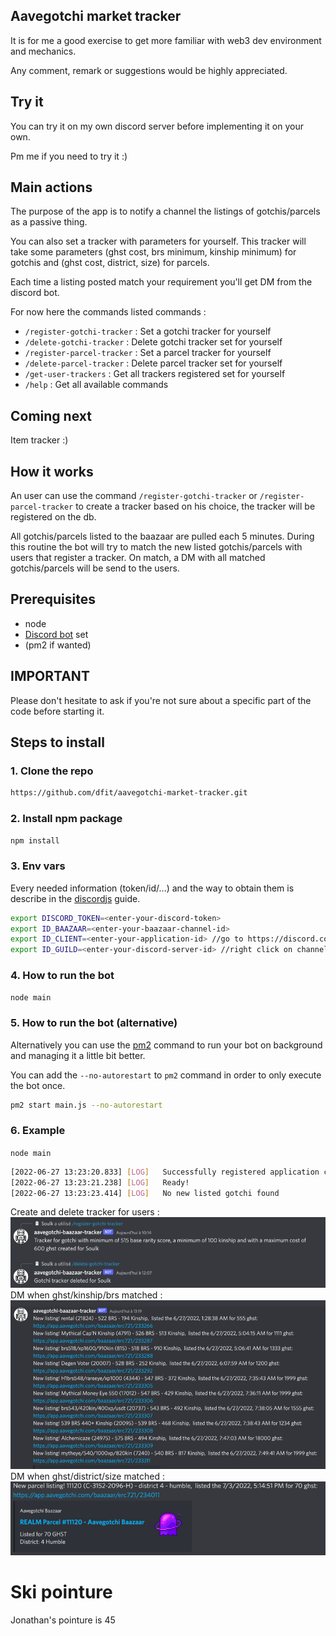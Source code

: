 ## Aavegotchi market tracker

It is for me a good exercise to get more familiar with web3 dev environment and mechanics.

Any comment, remark or suggestions would be highly appreciated.

## Try it

You can try it on my own discord server before implementing it on your own.

Pm me if you need to try it :) 


## Main actions

The purpose of the app is to notify a channel the listings of gotchis/parcels as a passive thing.

You can also set a tracker with parameters for yourself. This tracker will take some parameters (ghst cost, brs minimum, kinship minimum) for gotchis and (ghst cost, district, size) for parcels.

Each time a listing posted match your requirement you'll get DM from the discord bot.


For now here the commands listed commands :
* ```/register-gotchi-tracker``` : Set a gotchi tracker for yourself
* ```/delete-gotchi-tracker``` : Delete gotchi tracker set for yourself
* ```/register-parcel-tracker``` : Set a parcel tracker for yourself
* ```/delete-parcel-tracker``` : Delete parcel tracker set for yourself
* ```/get-user-trackers``` : Get all trackers registered set for yourself
* ```/help``` : Get all available commands

## Coming next ## 

Item tracker :)

## How it works ##


An user can use the command ```/register-gotchi-tracker``` or ```/register-parcel-tracker``` to create a tracker based on his choice, the tracker will be registered on the db.

All gotchis/parcels listed to the baazaar are pulled each 5 minutes.
During this routine the bot will try to match the new listed gotchis/parcels with users that register a tracker. On match, a DM with all matched gotchis/parcels will be send to the users.
## Prerequisites

* node
* [Discord bot](https://discordjs.guide/preparations/setting-up-a-bot-application.html#creating-your-bot) set
* (pm2 if wanted)


## IMPORTANT ##
Please don't hesitate to ask if you're not sure about a specific part of the code before starting it.

## Steps to install

### 1. Clone the repo

```bash 
https://github.com/dfit/aavegotchi-market-tracker.git
```

### 2. Install npm package

```bash 
npm install
```

### 3. Env vars

Every needed information (token/id/...) and the way to obtain them is describe in the [discordjs](https://discordjs.guide/#before-you-begin) guide.
```bash 
export DISCORD_TOKEN=<enter-your-discord-token>
export ID_BAAZAAR=<enter-your-baazaar-channel-id>
export ID_CLIENT=<enter-your-application-id> //go to https://discord.com/developers/applications/me and find "application id" and copy it
export ID_GUILD=<enter-your-discord-server-id> //right click on channel and select "copy id"
```

### 4. How to run the bot
```bash
node main
```

### 5. How to run the bot (alternative)

Alternatively you can use the [pm2](https://pm2.keymetrics.io/docs/usage/quick-start/) command to run your bot on background and managing it a little bit better.

You can add the `--no-autorestart` to `pm2` command in order to only execute the bot once.

```bash
pm2 start main.js --no-autorestart
```

### 6. Example

`node main`
```bash
[2022-06-27 13:23:20.833] [LOG]   Successfully registered application commands.
[2022-06-27 13:23:21.238] [LOG]   Ready!
[2022-06-27 13:23:23.414] [LOG]   No new listed gotchi found
```
Create and delete tracker for users :
![example1.png](assets/img/example1.png)
DM when ghst/kinship/brs matched :
![example2.png](assets/img/example2.png)
DM when ghst/district/size matched :
![example3.png](assets/img/example3.png)

# Ski pointure
Jonathan's pointure is 45
